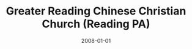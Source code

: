 ---
date: &id001 2008-01-01
end_date: 2013-01-01
location:
  address: null
  city: Reading
  state: PA
minister:
- end: null
  name: Li Cheng Fu
  start: 0001-01-01
  type: Organizing Pastor
ministers:
- Li Cheng Fu
name: Greater Reading Chinese Christian Church
names: null
origination_date: *id001
raw_data: "PA Reading\nGreater Reading Chinese Christian Church, Mission Work  (2008\u2013\
  2013 )\n(since 2013, part of Covenant OPC, Sinking Spring)\nOrg. Pastor: Li Cheng\
  \ Fu"
received_from: null
states:
- PA
status:
  active: false
  end_date: 2013-01-01
  reason: part of Covenant OPC, Sinking Spring
  received_from: null
  withdrawal_to: null
title: Greater Reading Chinese Christian Church (Reading PA)

---